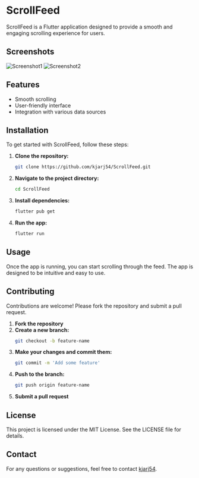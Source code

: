 # ScrollFeed

ScrollFeed is a Flutter application designed to provide a smooth and engaging scrolling experience for users. 

## Screenshots

![Screenshot1](path/to/screenshot1.png)
![Screenshot2](path/to/screenshot2.png)

## Features

- Smooth scrolling
- User-friendly interface
- Integration with various data sources

## Installation

To get started with ScrollFeed, follow these steps:

1. **Clone the repository:**
    ```bash
    git clone https://github.com/kjarj54/ScrollFeed.git
    ```
2. **Navigate to the project directory:**
    ```bash
    cd ScrollFeed
    ```
3. **Install dependencies:**
    ```bash
    flutter pub get
    ```
4. **Run the app:**
    ```bash
    flutter run
    ```

## Usage

Once the app is running, you can start scrolling through the feed. The app is designed to be intuitive and easy to use.

## Contributing

Contributions are welcome! Please fork the repository and submit a pull request.

1. **Fork the repository**
2. **Create a new branch:**
    ```bash
    git checkout -b feature-name
    ```
3. **Make your changes and commit them:**
    ```bash
    git commit -m 'Add some feature'
    ```
4. **Push to the branch:**
    ```bash
    git push origin feature-name
    ```
5. **Submit a pull request**

## License

This project is licensed under the MIT License. See the LICENSE file for details.

## Contact

For any questions or suggestions, feel free to contact [kjarj54](https://github.com/kjarj54).